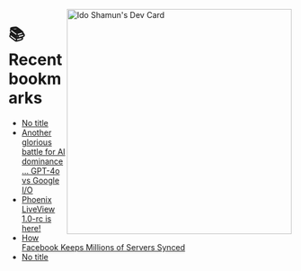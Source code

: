 <a href="https://app.daily.dev/idoshamun"><img src="https://api.daily.dev/devcards/v2/28849d86070e4c099c877ab6837c61f0.png?type=default&r=auy" align="right" width="400" alt="Ido Shamun's Dev Card"/></a>

# 📚 Recent bookmarks
<!-- BOOKMARKS:START -->
- [No title](https://app.daily.dev/posts/CGmA605eC?utm_source=rss&utm_medium=bookmarks&utm_campaign=28849d86070e4c099c877ab6837c61f0)
- [Another glorious battle for AI dominance… GPT-4o vs Google I/O](https://app.daily.dev/posts/r16K3TMcD?utm_source=rss&utm_medium=bookmarks&utm_campaign=28849d86070e4c099c877ab6837c61f0)
- [Phoenix LiveView 1.0-rc is here!](https://app.daily.dev/posts/0gJ79QHO6?utm_source=rss&utm_medium=bookmarks&utm_campaign=28849d86070e4c099c877ab6837c61f0)
- [How Facebook Keeps Millions of Servers Synced](https://app.daily.dev/posts/oNuCxvJbX?utm_source=rss&utm_medium=bookmarks&utm_campaign=28849d86070e4c099c877ab6837c61f0)
- [No title](https://app.daily.dev/posts/AwUrsY2Pj?utm_source=rss&utm_medium=bookmarks&utm_campaign=28849d86070e4c099c877ab6837c61f0)
<!-- BOOKMARKS:END -->
